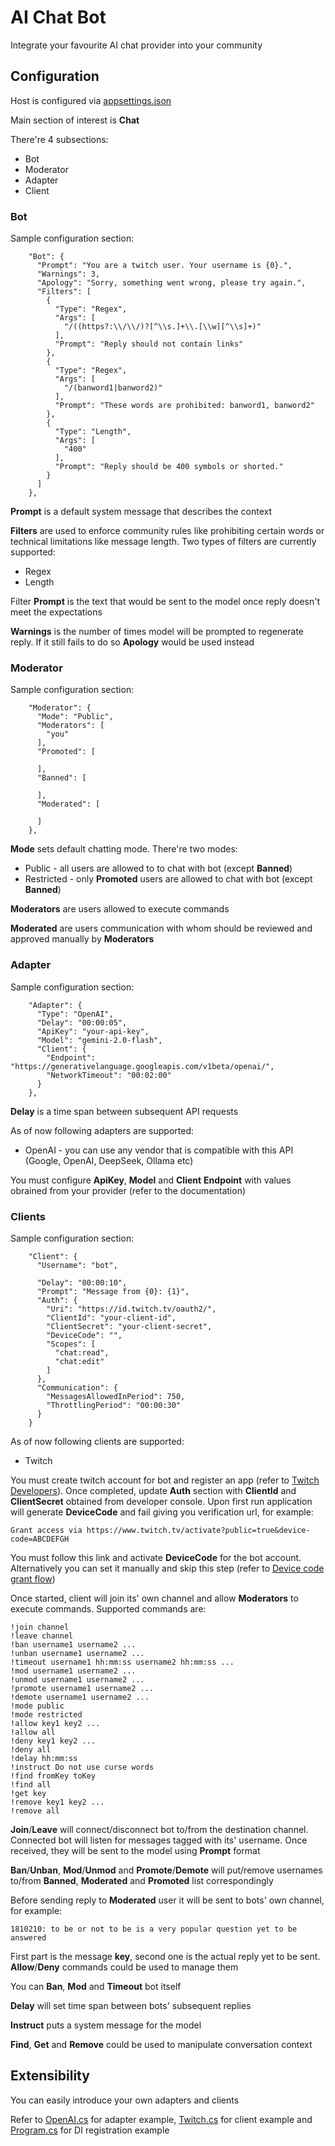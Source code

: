 # AI Chat Bot

Integrate your favourite AI chat provider into your community

## Configuration

Host is configured via [appsettings.json](src/AI.Chat.Host.Console/appsettings.json)

Main section of interest is __Chat__

There're 4 subsections:

- Bot
- Moderator
- Adapter
- Client

### Bot

Sample configuration section:

```
    "Bot": {
      "Prompt": "You are a twitch user. Your username is {0}.",
      "Warnings": 3,
      "Apology": "Sorry, something went wrong, please try again.",
      "Filters": [
        {
          "Type": "Regex",
          "Args": [
            "/((https?:\\/\\/)?[^\\s.]+\\.[\\w][^\\s]+)"
          ],
          "Prompt": "Reply should not contain links"
        },
        {
          "Type": "Regex",
          "Args": [
            "/(banword1|banword2)"
          ],
          "Prompt": "These words are prohibited: banword1, banword2"
        },
        {
          "Type": "Length",
          "Args": [
            "400"
          ],
          "Prompt": "Reply should be 400 symbols or shorted."
        }
      ]
    },
```

__Prompt__ is a default system message that describes the context

__Filters__ are used to enforce community rules like prohibiting certain words or technical limitations like message length.
Two types of filters are currently supported:

- Regex
- Length

Filter __Prompt__ is the text that would be sent to the model once reply doesn't meet the expectations

__Warnings__ is the number of times model will be prompted to regenerate reply. If it still fails to do so __Apology__ would be used instead

### Moderator

Sample configuration section:

```
    "Moderator": {
      "Mode": "Public",
      "Moderators": [
        "you"
      ],
      "Promoted": [

      ],
      "Banned": [

      ],
      "Moderated": [

      ]
    },
```

__Mode__ sets default chatting mode. There're two modes:

- Public - all users are allowed to to chat with bot (except __Banned__)
- Restricted - only __Promoted__ users are allowed to chat with bot (except __Banned__)

__Moderators__ are users allowed to execute commands

__Moderated__ are users communication with whom should be reviewed and approved manually by __Moderators__

### Adapter

Sample configuration section:

```
    "Adapter": {
      "Type": "OpenAI",
      "Delay": "00:00:05",
      "ApiKey": "your-api-key",
      "Model": "gemini-2.0-flash",
      "Client": {
        "Endpoint": "https://generativelanguage.googleapis.com/v1beta/openai/",
        "NetworkTimeout": "00:02:00"
      }
    },
```

__Delay__ is a time span between subsequent API requests

As of now following adapters are supported:

- OpenAI - you can use any vendor that is compatible with this API (Google, OpenAI, DeepSeek, Ollama etc)

You must configure __ApiKey__, __Model__ and __Client__ __Endpoint__ with values obrained from your provider (refer to the documentation)

### Clients

Sample configuration section:

```
    "Client": {
      "Username": "bot",

      "Delay": "00:00:10",
      "Prompt": "Message from {0}: {1}",
      "Auth": {
        "Uri": "https://id.twitch.tv/oauth2/",
        "ClientId": "your-client-id",
        "ClientSecret": "your-client-secret",
        "DeviceCode": "",
        "Scopes": [
          "chat:read",
          "chat:edit"
        ]
      },
      "Communication": {
        "MessagesAllowedInPeriod": 750,
        "ThrottlingPeriod": "00:00:30"
      }
    }
```

As of now following clients are supported:

- Twitch

You must create twitch account for bot and register an app (refer to [Twitch Developers](https://dev.twitch.tv/docs/authentication/register-app/)). Once completed, update __Auth__ section with __ClientId__ and __ClientSecret__ obtained from developer console. Upon first run application will generate __DeviceCode__ and fail giving you verification url, for example:

```
Grant access via https://www.twitch.tv/activate?public=true&device-code=ABCDEFGH
```

You must follow this link and activate __DeviceCode__ for the bot account. Alternatively you can set it manually and skip this step (refer to [Device code grant flow](https://dev.twitch.tv/docs/authentication/getting-tokens-oauth/#device-code-grant-flow))

Once started, client will join its' own channel and allow __Moderators__ to execute commands. Supported commands are:

```
!join channel
!leave channel
!ban username1 username2 ...
!unban username1 username2 ...
!timeout username1 hh:mm:ss username2 hh:mm:ss ...
!mod username1 username2 ...
!unmod username1 username2 ...
!promote username1 username2 ...
!demote username1 username2 ...
!mode public
!mode restricted
!allow key1 key2 ...
!allow all
!deny key1 key2 ...
!deny all
!delay hh:mm:ss
!instruct Do not use curse words
!find fromKey toKey
!find all
!get key
!remove key1 key2 ...
!remove all
```

__Join__/__Leave__ will connect/disconnect bot to/from the destination channel.
Connected bot will listen for messages tagged with its' username. Once received, they will be sent to the model using __Prompt__ format

__Ban__/__Unban__, __Mod__/__Unmod__ and __Promote__/__Demote__ will put/remove usernames to/from __Banned__, __Moderated__ and __Promoted__ list correspondingly

Before sending reply to __Moderated__ user it will be sent to bots' own channel, for example:

```
1810210: to be or not to be is a very popular question yet to be answered
```

First part is the message __key__, second one is the actual reply yet to be sent. __Allow__/__Deny__ commands could be used to manage them

You can __Ban__, __Mod__ and __Timeout__ bot itself

__Delay__ will set time span between bots' subsequent replies

__Instruct__ puts a system message for the model

__Find__, __Get__ and __Remove__ could be used to manipulate conversation context

## Extensibility

You can easily introduce your own adapters and clients

Refer to [OpenAI.cs](src/AI.Chat.Adapters.OpenAI/OpenAI.cs) for adapter example, [Twitch.cs](src/AI.Chat.Clients.Twitch/Twitch.cs) for client example and [Program.cs](src/AI.Chat.Host.Console/Program.cs) for DI registration example